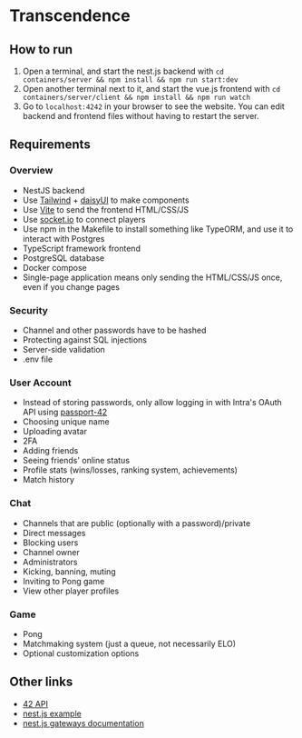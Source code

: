 # Transcendence

## How to run

1. Open a terminal, and start the nest.js backend with `cd containers/server && npm install && npm run start:dev`
2. Open another terminal next to it, and start the vue.js frontend with `cd containers/server/client && npm install && npm run watch`
3. Go to `localhost:4242` in your browser to see the website. You can edit backend and frontend files without having to restart the server.

## Requirements

### Overview

- NestJS backend
- Use [Tailwind](https://tailwindcss.com/) + [daisyUI](https://daisyui.com/components/) to make components
- Use [Vite](https://vitejs.dev/guide/build) to send the frontend HTML/CSS/JS
- Use [socket.io](https://socket.io/docs/v4/client-api/) to connect players
- Use npm in the Makefile to install something like TypeORM, and use it to interact with Postgres
- TypeScript framework frontend
- PostgreSQL database
- Docker compose
- Single-page application means only sending the HTML/CSS/JS once, even if you change pages

### Security

- Channel and other passwords have to be hashed
- Protecting against SQL injections
- Server-side validation
- .env file

### User Account

- Instead of storing passwords, only allow logging in with Intra's OAuth API using [passport-42](https://www.passportjs.org/packages/passport-42/)
- Choosing unique name
- Uploading avatar
- 2FA
- Adding friends
- Seeing friends' online status
- Profile stats (wins/losses, ranking system, achievements)
- Match history

### Chat

- Channels that are public (optionally with a password)/private
- Direct messages
- Blocking users
- Channel owner
- Administrators
- Kicking, banning, muting
- Inviting to Pong game
- View other player profiles

### Game

- Pong
- Matchmaking system (just a queue, not necessarily ELO)
- Optional customization options

## Other links

- [42 API](https://api.intra.42.fr/apidoc/guides/getting_started)
- [nest.js example](https://github.com/nestjs/nest/blob/master/sample/02-gateways/src/events/events.gateway.ts)
- [nest.js gateways documentation](https://docs.nestjs.com/websockets/gateways)
